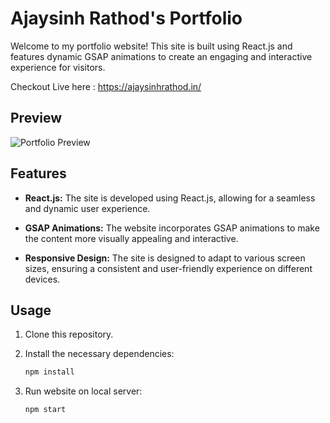 # Ajaysinh Rathod's Portfolio

Welcome to my portfolio website! This site is built using React.js and features dynamic GSAP animations to create an engaging and interactive experience for visitors.

Checkout Live here : https://ajaysinhrathod.in/

## Preview
![Portfolio Preview](https://github.com/Ajaysinh1290/portfolio/assets/63580687/eb7e855f-42fc-4cc8-a101-a792bcc7e585)


## Features

- **React.js:** The site is developed using React.js, allowing for a seamless and dynamic user experience.

- **GSAP Animations:** The website incorporates GSAP animations to make the content more visually appealing and interactive.

- **Responsive Design:** The site is designed to adapt to various screen sizes, ensuring a consistent and user-friendly experience on different devices.

## Usage

1. Clone this repository.

2. Install the necessary dependencies:

   ```bash
   npm install
2. Run website on local server:

   ```bash
   npm start
